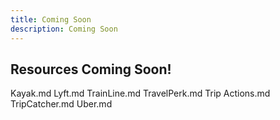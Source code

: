 ```yaml
---
title: Coming Soon
description: Coming Soon
---
```

## Resources Coming Soon!


Kayak.md Lyft.md TrainLine.md TravelPerk.md Trip Actions.md TripCatcher.md Uber.md